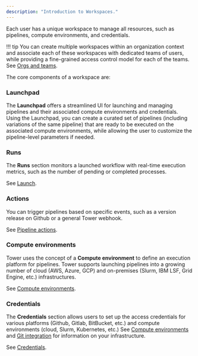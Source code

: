 ```yaml
---
description: "Introduction to Workspaces."
---
```


Each user has a unique workspace to manage all resources, such as pipelines, compute environments, and credentials.

<!-- prettier-ignore -->
!!! tip
    You can create multiple workspaces within an organization context and associate each of these workspaces with dedicated teams of users, while providing a fine-grained access control model for each of the teams. See [Orgs and teams](../orgs-and-teams/overview.md).

The core components of a workspace are:

### Launchpad

The **Launchpad** offers a streamlined UI for launching and managing pipelines and their associated compute environments and credentials. Using the Launchpad, you can create a curated set of pipelines (including variations of the same pipeline) that are ready to be executed on the associated compute environments, while allowing the user to customize the pipeline-level parameters if needed.

### Runs

The **Runs** section monitors a launched workflow with real-time execution metrics, such as the number of pending or completed processes.

See [Launch](../launch/launch.md).

### Actions

You can trigger pipelines based on specific events, such as a version release on Github or a general Tower webhook.

See [Pipeline actions](../pipeline-actions/overview.md).

### Compute environments

Tower uses the concept of a **Compute environment** to define an execution platform for pipelines. Tower supports launching pipelines into a growing number of cloud (AWS, Azure, GCP) and on-premises (Slurm, IBM LSF, Grid Engine, etc.) infrastructures.

See [Compute environments](../compute-envs/overview.md).

### Credentials

The **Credentials** section allows users to set up the access credentials for various platforms (Github, Gitlab, BitBucket, etc.) and compute environments (cloud, Slurm, Kubernetes, etc.) See [Compute environments](../compute-envs/overview.md) and [Git integration](../git/overview.md) for information on your infrastructure.

See [Credentials](../credentials/overview.md).
